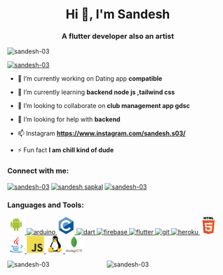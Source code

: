 <h1 align="center">Hi 👋, I'm Sandesh</h1>
<h3 align="center">A flutter developer also an artist</h3>

<p align="left"> <img src="https://komarev.com/ghpvc/?username=sandesh-03&label=Profile%20views&color=0e75b6&style=flat" alt="sandesh-03" /> </p>

<p align="left"> <a href="https://github.com/ryo-ma/github-profile-trophy"><img src="https://github-profile-trophy.vercel.app/?username=sandesh-03&theme=onedark" alt="sandesh-03" /></a> </p>

- 🔭 I’m currently working on Dating app **compatible**

- 🌱 I’m currently learning **backend node js ,tailwind css**

- 👯 I’m looking to collaborate on **club management app gdsc**

- 🤝 I’m looking for help with **backend**

- 📫 Instagram **https://www.instagram.com/sandesh.s03/**

- ⚡ Fun fact **I am chill kind of dude**

<h3 align="left">Connect with me:</h3>
<p align="left">
<a href="https://dev.to/sandesh-03" target="blank"><img align="center" src="https://raw.githubusercontent.com/rahuldkjain/github-profile-readme-generator/master/src/images/icons/Social/devto.svg" alt="sandesh-03" height="30" width="40" /></a>
<a href="https://linkedin.com/in/sandesh sapkal" target="blank"><img align="center" src="https://raw.githubusercontent.com/rahuldkjain/github-profile-readme-generator/master/src/images/icons/Social/linked-in-alt.svg" alt="sandesh sapkal" height="30" width="40" /></a>
<a href="https://instagram.com/sandesh-03" target="blank"><img align="center" src="https://raw.githubusercontent.com/rahuldkjain/github-profile-readme-generator/master/src/images/icons/Social/instagram.svg" alt="sandesh-03" height="30" width="40" /></a>
</p>

<h3 align="left">Languages and Tools:</h3>
<p align="left"> <a href="https://developer.android.com" target="_blank" rel="noreferrer"> <img src="https://raw.githubusercontent.com/devicons/devicon/master/icons/android/android-original-wordmark.svg" alt="android" width="40" height="40"/> </a> <a href="https://www.arduino.cc/" target="_blank" rel="noreferrer"> <img src="https://cdn.worldvectorlogo.com/logos/arduino-1.svg" alt="arduino" width="40" height="40"/> </a> <a href="https://www.cprogramming.com/" target="_blank" rel="noreferrer"> <img src="https://raw.githubusercontent.com/devicons/devicon/master/icons/c/c-original.svg" alt="c" width="40" height="40"/> </a> <a href="https://dart.dev" target="_blank" rel="noreferrer"> <img src="https://www.vectorlogo.zone/logos/dartlang/dartlang-icon.svg" alt="dart" width="40" height="40"/> </a> <a href="https://firebase.google.com/" target="_blank" rel="noreferrer"> <img src="https://www.vectorlogo.zone/logos/firebase/firebase-icon.svg" alt="firebase" width="40" height="40"/> </a> <a href="https://flutter.dev" target="_blank" rel="noreferrer"> <img src="https://www.vectorlogo.zone/logos/flutterio/flutterio-icon.svg" alt="flutter" width="40" height="40"/> </a> <a href="https://git-scm.com/" target="_blank" rel="noreferrer"> <img src="https://www.vectorlogo.zone/logos/git-scm/git-scm-icon.svg" alt="git" width="40" height="40"/> </a> <a href="https://heroku.com" target="_blank" rel="noreferrer"> <img src="https://www.vectorlogo.zone/logos/heroku/heroku-icon.svg" alt="heroku" width="40" height="40"/> </a> <a href="https://www.w3.org/html/" target="_blank" rel="noreferrer"> <img src="https://raw.githubusercontent.com/devicons/devicon/master/icons/html5/html5-original-wordmark.svg" alt="html5" width="40" height="40"/> </a> <a href="https://www.java.com" target="_blank" rel="noreferrer"> <img src="https://raw.githubusercontent.com/devicons/devicon/master/icons/java/java-original.svg" alt="java" width="40" height="40"/> </a> <a href="https://developer.mozilla.org/en-US/docs/Web/JavaScript" target="_blank" rel="noreferrer"> <img src="https://raw.githubusercontent.com/devicons/devicon/master/icons/javascript/javascript-original.svg" alt="javascript" width="40" height="40"/> </a> <a href="https://www.linux.org/" target="_blank" rel="noreferrer"> <img src="https://raw.githubusercontent.com/devicons/devicon/master/icons/linux/linux-original.svg" alt="linux" width="40" height="40"/> </a> <a href="https://www.mongodb.com/" target="_blank" rel="noreferrer"> <img src="https://raw.githubusercontent.com/devicons/devicon/master/icons/mongodb/mongodb-original-wordmark.svg" alt="mongodb" width="40" height="40"/> </a> </p>


<p><img align="left" width="45%" src="https://github-readme-stats.vercel.app/api/top-langs?username=sandesh-03&show_icons=true&locale=en&layout=compact&bg_color=DEG,00d5d6,434343,000000,000000,000000,000000,000000,000000,000000,000000,000000,000000,000000,434343,ff1744&title_color=e5dd03&text_color=04fd99&border_radius=25&border_color=d3ad0a" alt="sandesh-03" /></p>
<p><img align="left" width="50%" src="https://github-readme-stats.vercel.app/api?username=Sandesh-03&count_private=true&bg_color=DEG,ff1744,434343,000000,000000,000000,000000,000000,000000,000000,000000,000000,000000,000000,434343,00d5d6&show_icons=true&title_color=e5dd03&text_color=04fd99&ring_color=d3ad0a&border_radius=25&border_color=d3ad0a" alt="sandesh-03" /></p>

